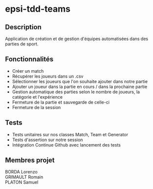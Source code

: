 # epsi-tdd-teams

## Description
Application de création et de gestion d'équipes automatisées dans des parties de sport.

## Fonctionnalités
* Créer un match
* Récupérer les joueurs dans un .csv
* Sélectionner les joueurs que l'on souhaite ajouter dans notre partie
* Ajouter un joueur dans la partie en cours / dans la prochaine partie
* Gestion automatique des parties selon le nombre de joueurs, la catégorie et l'expérience
* Fermeture de la partie et sauvegarde de celle-ci
* Fermeture de la session

## Tests
* Tests unitaires sur nos classes Match, Team et Generator
* Tests d'assertion sur notre session
* Intégration Continue Github avec lancement des tests

## Membres projet 
BORDA Lorenzo  
GRIMAULT Romain  
PLATON Samuel  
